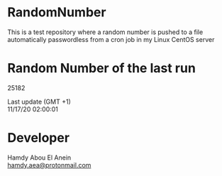 # RandomNumber    
This is a test repository where a random number is pushed to a file automatically passwordless from a cron job in my Linux CentOS server    
# Random Number of the last run   
25182
      
Last update (GMT +1)    
11/17/20 02:00:01
# Developer    
Hamdy Abou El Anein   
hamdy.aea@protonmail.com

